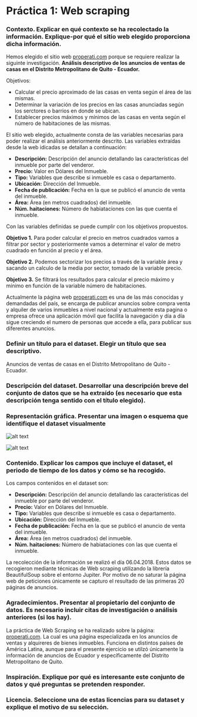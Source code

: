 # Práctica 1: Web scraping

### Contexto. Explicar en qué contexto se ha recolectado la información. Explique-por qué el sitio web elegido proporciona dicha información.

Hemos elegido el sitio web [properati.com](https://www.properati.com.ec/) porque se requiere realizar la siguinte investigación.
__Análisis descriptivo de los anuncios de ventas de casas en el Distrito Metropolitano de Quito - Ecuador.__

Objetivos:
- Calcular el precio aproximado de las casas en venta según el área de las mismas.
- Determinar la variación de los precios en las casas anunciadas según los serctores o barrios en donde se ubican.
- Establecer precios máximos y mínimos de las casas en venta según el número de habitaciones de las mismas.

El sitio web elegido, actualmente consta de las variables necesarias para poder realizar el análisis anteriormente descrito. Las variables extraídas desde la web idicadas se detallan a continuación:

- __Descripción:__ Descripción del anuncio detallando las características del inmueble por parte del venderor.
- __Precio:__ Valor en Dólares del Inmueble.
- __Tipo:__ Variables que describe si inmueble es casa o departamento.
- __Ubicación:__ Dirección del Inmueble.
- __Fecha de publicación:__ Fecha en la que se publicó el anuncio de venta del inmueble.
- __Área:__ Área (en metros cuadrados) del inmueble.
- __Núm. haitaciones:__ Número de habiataciones con las que cuenta el inmueble.

Con las variables definidas se puede cumplir con los objetivos propuestos.

__Objetivo 1.__ Para poder calcular el precio en metros cuadrados vamos a filtrar por sector y posteriormente vamos a determinar el valor de metro cuadrado en función al precio y el área.

__Objetivo 2.__ Podemos sectorizar los precios a través de la variable área y sacando un calculo de la media por sector, tomado de la variable precio.

__Objetivo 3.__ Se filtrará los resultados para calcular el precio máximo y mínimo en función de la variable número de habitaciones.

Actualmente la página web [properati.com](https://www.properati.com.ec/) es una de las más conocidas y demandadas  del país, se encarga de publicar anuncios sobre compra venta y alquiler de varios inmuebles a nivel nacional y actualmente esta pagina o empresa ofrece una aplicación móvil que facilita la navegación y día a día sigue creciendo el numero de personas que accede a ella, para publicar sus diferentes anuncios.

### Definir un título para el dataset. Elegir un título que sea descriptivo.

 Anuncios de ventas de casas en el Distrito Metropolitano de Quito - Ecuador.

### Descripción del dataset. Desarrollar una descripción breve del conjunto de datos que se ha extraído (es necesario que esta descripción tenga sentido con el título elegido).

### Representación gráfica. Presentar una imagen o esquema que identifique el dataset visualmente

![alt text](https://github.com/difercast/web_scraping/blob/master/images/properati.png?raw=true "Anuncio Properati")

![alt text](https://github.com/difercast/web_scraping/blob/master/images/estadisticas.png?raw=true "Estadísticas de los anuncios")

### Contenido. Explicar los campos que incluye el dataset, el periodo de tiempo de los datos y cómo se ha recogido.

Los campos contenidos en el dataset son:
- __Descripción:__ Descripción del anuncio detallando las características del inmueble por parte del venderor.
- __Precio:__ Valor en Dólares del Inmueble.
- __Tipo:__ Variables que describe si inmueble es casa o departamento.
- __Ubicación:__ Dirección del Inmueble.
- __Fecha de publicación:__ Fecha en la que se publicó el anuncio de venta del inmueble.
- __Área:__ Área (en metros cuadrados) del inmueble.
- __Núm. haitaciones:__ Número de habiataciones con las que cuenta el inmueble.

La recolección de la información se realizó el día 06.04.2018. Estos datos se recogieron mediante técnicas de Web scraping utilizando la librería BeautifulSoup sobre el entorno Jupiter.
Por motivo de no saturar la página web de peticiones únicamente se capturo el resultado de las primeras 20 páginas de anuncios.

###  Agradecimientos. Presentar al propietario del conjunto de datos. Es necesario incluir citas de investigación o análisis anteriores (si los hay).

La práctica de Web Scraping se ha realizado sobre la página: [properati.com](https://www.properati.com.ec/). La cual es una página especializada en los anuncios de ventas y alquireres de bienes inmuebles. Funciona en distintos países de América Latina, aunque para el presente ejercicio se utilzó únicamente la información de anuncios de Ecuador y específicamente del Distrito Metropolitano de Quito.

### Inspiración. Explique por qué es interesante este conjunto de datos y qué preguntas se pretenden responder.

### Licencia. Seleccione una de estas licencias para su dataset y explique el motivo de su selección.
